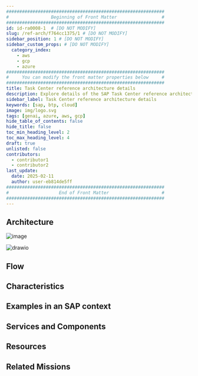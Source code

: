```yaml
---
############################################################
#                Beginning of Front Matter                 #
############################################################
id: id-ra0008-1  # [DO NOT MODIFY]
slug: /ref-arch/f764cc1375/1 # [DO NOT MODIFY]
sidebar_position: 1 # [DO NOT MODIFY] 
sidebar_custom_props: # [DO NOT MODIFY]
  category_index: 
    - aws
    - gcp
    - azure
############################################################
#     You can modify the front matter properties below     #
############################################################
title: Task Center reference architecture details
description: Explore details of the SAP Task Center reference architecture that are applicable to SAP business applications
sidebar_label: Task Center reference architecture details
keywords: [sap, btp, cloud]
image: img/logo.svg
tags: [genai, azure, aws, gcp]
hide_table_of_contents: false
hide_title: false
toc_min_heading_level: 2
toc_max_heading_level: 4
draft: true
unlisted: false
contributors:
  - contributor1
  - contributor2
last_update:
  date: 2025-02-11
  author: user-eb814de5ff
############################################################
#                   End of Front Matter                    #
############################################################
---
```


<!-- Add the 'why?' for this architecture. Why do we have it? What is its pupose -->

## Architecture

<!-- The Solution Diagram in SVG format should appear before the drawio "image" -->
![image](images/dummy.svg)

<!-- The drawio "image" should appear right after the Solution Diagram SVG image -->
![drawio](drawio/dummy.drawio)

## Flow

<!-- Add your flow content here -->

## Characteristics

<!-- Add your characteristics content here -->

## Examples in an SAP context

<!-- Add your SAP context examples here -->

## Services and Components

<!-- Add your services and components here -->

## Resources

<!-- Add your resources here -->

## Related Missions

<!-- Add related missions here -->
